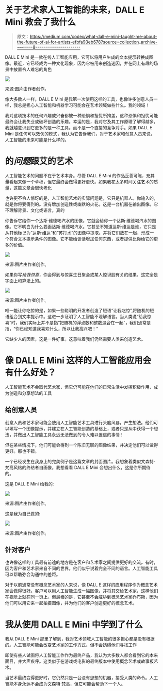 # 关于艺术家人工智能的未来，DALL E Mini 教会了我什么

> 原文：<https://medium.com/codex/what-dall-e-mini-taught-me-about-the-future-of-ai-for-artists-efbfa93eb678?source=collection_archive---------8----------------------->

DALL E Mini 是一款在线人工智能应用，它可以将用户生成的文本提示转换成图像。最近，它已经成为一种文化现象，因为它被用来创造迷因，并在网上有趣的场景中放置令人难忘的角色

![](img/ebe2ad0f54347b59c3947dc746abed6e.png)

来源:图片由作者创作。

像大多数人一样，DALL E Mini 是我第一次使用这样的工具，也像许多创意人员一样，我总是担心人工智能和机器学习可能会在艺术领域做些什么。我的领域！

我对这项技术的任何兴趣或兴奋都被一种恐惧和担忧所掩盖，这种恐惧和担忧可能最终会让我失业或破坏创造的乐趣。幸运的是，我对它及其工作原理了解得越多，我就越意识到它更多的是一种工具，而不是一个直接的竞争对手。如果 DALL E Mini 是任何可以效仿的模式，我认为它告诉我们，对于艺术家和创意人员来说，人工智能的未来可能是什么样的。

# **的*问题*跟艾的艺术**

人工智能艺术的问题不在于艺术本身。尽管 DALL E Mini 的作品乏善可陈，充其量看起来像一个草稿，但它最终会做得更好更快。如果我花太多时间关注艺术的质量，这篇文章会很快老化

也许更不令人惊讶的是，人工智能艺术的实际问题是，它只是机器人。你输入的，就是你将要得到的。没有增加创造性或幽默的火花。这是一台机器在输出图像。它不理解背景、文化或语言，真的

你告诉它给你一个达斯·维德喝汽水的图像，它就会给你一个达斯·维德喝汽水的图像。它不明白为什么要画达斯·维德喝汽水。它甚至不知道达斯·维达是谁，它只是从其他标记为“达斯·维达”和“苏打水”的图像中提取，并将它们放在一起，形成一个符合文本提示条件的图像。它不能给谈话增加任何东西，或者提供比你给它的更多的价值。

![](img/7098a0bd9e338b1fcb8f4ac6a55bc983.png)

来源:图片由作者创作。

如果你写*给我惊喜*，你会得到与惊喜生日聚会或某人惊讶脸有关的结果。这完全是字面上和算法上的。

![](img/e8d4ec7d7e72bfbcb6d8068c8c48f4f7.png)

来源:图片由作者创作。

唯一能让你吃惊的是，如果一些聪明的开发者创造了短语“让我吃惊”,将随机的短语组合到文本提示中。这进一步证明了人工智能不理解语言。当人类说“给我惊喜”时，我们实际上并不是指“把随机的浮点数和整数混合在一起”，我们通常是指，“你已经知道我喜欢什么，所以让我高兴吧！”

它缺少人的因素，这是一件好事。这意味着我们仍然需要人类来创造艺术。

# **像** DALL E Mini **这样的人工智能应用会有什么好处？**

人工智能艺术不会取代艺术家，但它仍可能在他们的日常生活中发挥积极作用，成为创造和分享想法的工具

## **给创意人员**

创意人员和艺术家可能会使用人工智能艺术工具进行头脑风暴，产生想法。他们可以填写一个图像提示，并建立在人工智能创造的基础上，或者只是从中获得一个想法，并做出人工智能工具永远无法做到的令人难以置信的事情！

但在某些情况下，他们可能会得到一个陈旧无聊的图像结果，并决定他们可以做得更好。那也不错。

一个已经发生在我身上的完美例子是这篇文章的封面图片。我想象着类似文森特·梵高风格的终结者自画像。我想看看 DALL E Mini 会想出什么，这是你所期待的。

这是 DALL E Mini 给我的:

![](img/dadf8dd7c1bb829ce3435b16d60de902.png)

来源:图片由作者创作。

这是我为自己做的:

![](img/cd9a7a719a3db38d2ee1425a1ba981b0.png)

来源:图片由作者创作。

## **针对客户**

也许像这样的工具最有前途的地方是在客户和艺术家之间提供更好的交流。有时，因为客户和艺术家来自不同的世界，他们似乎说着完全不同的语言。人工智能工具可以帮助弥合沟通中的差距。

对于以前通常没有概念艺术家的人来说，像 DALL E 这样的应用程序作为概念艺术家会做得很好。客户可以用人工智能生成一幅图像，并将其交给艺术家，这样他们在视觉上就在同一页上。但最棒的是，它甚至不会威胁到概念艺术家乔布斯，因为他们可以用它来一起拍摄图像，并为他们的客户创造更好的概念艺术。

# **我从使用** DALL E **Mini** 中学到了什么

我从 DALL E Mini 那里了解到，我对艺术领域人工智能的很多担心都是没有根据的。人工智能可能会改变艺术家的工作方式，但不会妨碍他们寻找工作

即使有些人试图将人工智能工作作为最终产品，我认为大多数人都会看到它的本来面目，并大声疾呼。这类似于在游戏或电影的最终版本中使用概念艺术或故事板艺术。

当艺术最终变得更好时，它仍然只是一台没有思想的机器，接受人类的命令。人工智能本身永远不会成为文森特·梵高，但它可能会帮助下一个人。